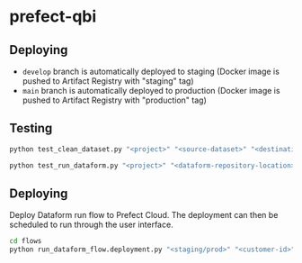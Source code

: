 # prefect-qbi

## Deploying

- `develop` branch is automatically deployed to staging (Docker image is pushed to Artifact Registry with "staging" tag)
- `main` branch is automatically deployed to production (Docker image is pushed to Artifact Registry with "production" tag)

## Testing

```sh
python test_clean_dataset.py "<project>" "<source-dataset>" "<destination-dataset>" "<destination-table-prefix>"
```

```sh
python test_run_dataform.py "<project>" "<dataform-repository-location>" "<dataform-repository-name>"
```

## Deploying

Deploy Dataform run flow to Prefect Cloud. The deployment can then be scheduled to run through the user interface.

```sh
cd flows
python run_dataform_flow.deployment.py "<staging/prod>" "<customer-id>" "<gcp-credentials-block-name>" "<dataform-repository-location>" "<dataform-repository-name>"
```
